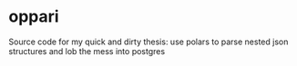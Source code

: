 # oppari
Source code for my quick and dirty thesis: use polars to parse nested json structures and lob the mess into postgres

